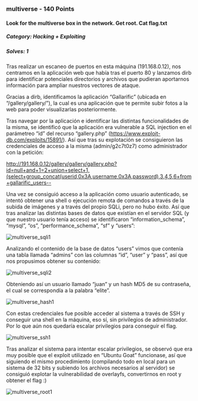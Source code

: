 ### multiverse - 140 Points
#### Look for the multiverse box in the network. Get root. Cat flag.txt

##### Category: Hacking + Exploiting
##### Solves: 1

Tras realizar un escaneo de puertos en esta máquina (191.168.0.12), nos centramos en la aplicación web que había tras el puerto 80 y lanzamos dirb para identificar potenciales directorios y archivos que pudieran aportarnos información para ampliar nuestros vectores de ataque.

Gracias a dirb, identificamos la aplicación “Gallarific” (ubicada en “/gallery/gallery/”), la cual es una aplicación que te permite subir fotos a la web para poder visualizarlas posteriormente.

Tras navegar por la aplicación e identificar las distintas funcionalidades de la misma, se identificó que la aplicación era vulnerable a SQL injection en el parámetreo “id” del recurso “gallery.php” (https://www.exploit-db.com/exploits/15891/). Así que tras su explotación se consiguieron las credenciales de acceso a la misma (admin/g2c7t0z7) como administrador con la petición:

http://191.168.0.12/gallery/gallery/gallery.php?id=null+and+1=2+union+select+1,(select+group_concat(userid,0x3A,username,0x3A,password),3,4,5,6+from+gallarific_users--

Una vez se consiguió acceso a la aplicación como usuario autenticado, se intentó obtener una shell o ejecución remota de comandos a través de la subida de imágenes y a través del propio SQLi, pero no hubo éxito. Así que tras analizar las distintas bases de datos que existían en el servidor SQL (y que nuestro usuario tenía acceso) se identificaron “information_schema”, “mysql”, “os”, “performance_schema”, “sf” y “users”:

![multiverse_sqli1](https://user-images.githubusercontent.com/38633962/42779400-9d01a18e-8940-11e8-80c1-ac81b1e20653.png)

Analizando el contenido de la base de datos “users” vimos que contenía una tabla llamada “admins” con las columnas “id”, “user” y “pass”, así que nos propusimos obtener su contenido:

![multiverse_sqli2](https://user-images.githubusercontent.com/38633962/42779424-b0310ff6-8940-11e8-9164-39da6cffde32.png)

Obteniendo así un usuario llamado “juan” y un hash MD5 de su contraseña, el cual se correspondía a la palabra “elite”.

![multiverse_hash1](https://user-images.githubusercontent.com/38633962/42779468-d212eb1c-8940-11e8-9a5c-3c752e123ec6.png)

Con estas credenciales fue posible acceder al sistema a través de SSH y conseguir una shell en la máquina, eso sí, sin privilegios de administrador. Por lo que aún nos quedaría escalar privilegios para conseguir el flag.

![multiverse_ssh1](https://user-images.githubusercontent.com/38633962/42779495-ea314a7c-8940-11e8-8c78-ff04e50d9535.png)

Tras analizar el sistema para intentar escalar privilegios, se observó que era muy posible que el exploit utilizado en “Ubuntu Goat” funcionase, así que siguiendo el mismo procedimiento (compilando todo en local para un sistema de 32 bits y subiendo los archivos necesarios al servidor) se consiguió explotar la vulnerabilidad de overlayfs, convertirnos en root y obtener el flag :)

![multiverse_root1](https://user-images.githubusercontent.com/38633962/42779515-f9717cdc-8940-11e8-8367-7d6837bb52a3.png)

